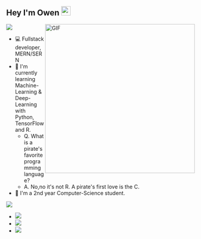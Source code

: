 <h2> Hey I'm Owen <img src="https://github.com/OwenGranot/Images/blob/main/Hi.gif" width="25"></h2>
<img align="right" alt="GIF" src="https://github.com/OwenGranot/Images/blob/main/dev.gif" width="400"/>  

<img align="center" src="https://github.com/OwenGranot/Images/blob/main/about.png"/>  

- 💻 Fullstack developer, MERN/SERN
- 🤖 I'm currently learning Machine-Learning & Deep-Learning with Python, TensorFlow and R.
  - Q. What is a pirate's favorite programming language?
  - A. No,no it's not R. A pirate's first love is the C.
- 🏫 I'm a 2nd year Computer-Science student.


<img align="center" src="https://github.com/OwenGranot/Images/blob/main/connect.png">  

- <a href="https://www.linkedin.com/in/on-granot-08567a173/"><img src="https://img.shields.io/badge/linkedin%20@On%20Granot-0D95E8?style=for-the-badge&logo=linkedin&logoColor=white"/></a>
- <a href="https://mail.google.com/mail/u/?authuser=granotowen@gmail.com"> <img src="https://img.shields.io/badge/GMAIL:%20granotowen@gmail.com-E0E0E0?style=for-the-badge&logo=gmail&logoColor=B23121"></a>
- <a href="#"> <img src="https://img.shields.io/badge/My%20Website:%20SOON-8E2DE2?style=for-the-badge&logo=google%20chrome&logoColor=white"></a>
